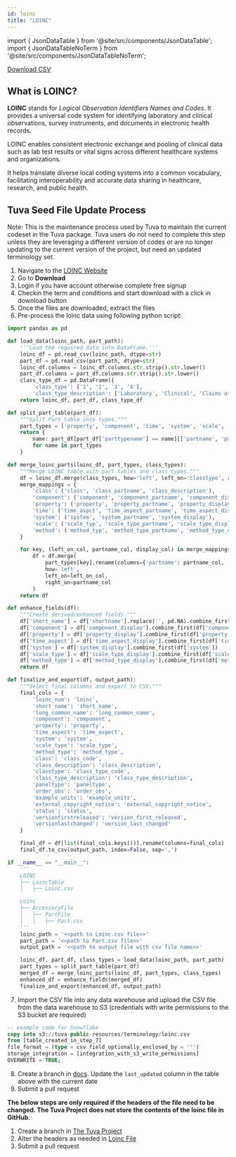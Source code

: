 ```yaml
---
id: loinc
title: "LOINC"
---
```


import { JsonDataTable } from '@site/src/components/JsonDataTable';
import { JsonDataTableNoTerm } from '@site/src/components/JsonDataTableNoTerm';

<JsonDataTableNoTerm  jsonPath="nodes.seed\.the_tuva_project\.terminology__loinc.columns" />

<a href="https://tuva-public-resources.s3.amazonaws.com/versioned_terminology/latest/loinc.csv_0_0_0.csv.gz">Download CSV</a>

## What is LOINC?

**LOINC** stands for *Logical Observation Identifiers Names and Codes*. It provides a universal code system for identifying laboratory and clinical observations, survey instruments, and documents in electronic health records.

LOINC enables consistent electronic exchange and pooling of clinical data such as lab test results or vital signs across different healthcare systems and organizations.

It helps translate diverse local coding systems into a common vocabulary, facilitating interoperability and accurate data sharing in healthcare, research, and public health.


## Tuva Seed File Update Process

Note: This is the maintenance process used by Tuva to maintain the current codeset in the Tuva package. Tuva users do not need to complete this step unless they are leveraging a different version of codes or are no longer updating to the current version of the project, but need an updated terminology set. 

1. Navigate to the [LOINC Website](https://loinc.org/downloads/)
2. Go to **Download**
3. Login if you have account otherwise complete free signup
4. Checkin the term and conditions and start download with a click in download button
5. Once the files are downloaded, extract the files
6. Pre-process the loinc data using following python script:

```python
import pandas as pd

def load_data(loinc_path, part_path):
    '''Load the required data into DataFrame.'''
    loinc_df = pd.read_csv(loinc_path, dtype=str)
    part_df = pd.read_csv(part_path, dtype=str)
    loinc_df.columns = loinc_df.columns.str.strip().str.lower()
    part_df.columns = part_df.columns.str.strip().str.lower()
    class_type_df = pd.DataFrame({
        'class_type': ['1', '2', '3', '4'],
        'class_type_description': ['Laboratory', 'Clinical', 'Claims attachments', 'Surveys'] }, dtype=str)
    return loinc_df, part_df, class_type_df

def split_part_table(part_df):
    """Split Part table into types."""
    part_types = ['property', 'component', 'time', 'system', 'scale', 'method', 'class']
    return {
        name: part_df[part_df['parttypename'] == name][['partname', 'partdisplayname']]
        for name in part_types
    }

def merge_loinc_parts(loinc_df, part_types, class_types):
    """Merge LOINC table with part tables and class types."""
    df = loinc_df.merge(class_types, how='left', left_on='classtype', right_on='class_type')
    merge_mappings = {
        'class': ('class', 'class_partname', 'class_description'),
        'component': ('component', 'component_partname', 'component_display'),
        'property': ('property', 'property_partname', 'property_display'),
        'time': ('time_aspct', 'time_aspect_partname', 'time_aspect_display'),
        'system': ('system', 'system_partname', 'system_display'),
        'scale': ('scale_typ', 'scale_type_partname', 'scale_type_display'),
        'method': ('method_typ', 'method_type_partname', 'method_type_display')
    }

    for key, (left_on_col, partname_col, display_col) in merge_mappings.items():
        df = df.merge(
            part_types[key].rename(columns={'partname': partname_col, 'partdisplayname': display_col}),
            how='left',
            left_on=left_on_col,
            right_on=partname_col
        )
    return df

def enhance_fields(df):
    """Create derived/enhanced fields."""
    df['short_name'] = df['shortname'].replace('', pd.NA).combine_first(df['long_common_name'])
    df['component'] = df['component_display'].combine_first(df['component'])
    df['property'] = df['property_display'].combine_first(df['property'])
    df['time_aspect'] = df['time_aspect_display'].combine_first(df['time_aspct'])
    df['system'] = df['system_display'].combine_first(df['system'])
    df['scale_type'] = df['scale_type_display'].combine_first(df['scale_typ'])
    df['method_type'] = df['method_type_display'].combine_first(df['method_typ'])
    return df

def finalize_and_export(df, output_path):
    """Select final columns and export to CSV."""
    final_cols = {
        'loinc_num': 'loinc',
        'short_name': 'short_name',
        'long_common_name': 'long_common_name',
        'component': 'component',
        'property': 'property',
        'time_aspect': 'time_aspect',
        'system': 'system',
        'scale_type': 'scale_type',
        'method_type': 'method_type',
        'class': 'class_code',
        'class_description': 'class_description',
        'classtype': 'class_type_code',
        'class_type_description': 'class_type_description',
        'paneltype': 'paneltype',
        'order_obs': 'order_obs',
        'example_units': 'example_units',
        'external_copyright_notice': 'external_copyright_notice',
        'status': 'status',
        'versionfirstreleased': 'version_first_released',
        'versionlastchanged': 'version_last_changed'
    }

    final_df = df[list(final_cols.keys())].rename(columns=final_cols)
    final_df.to_csv(output_path, index=False, sep=',')

if __name__ == "__main__":
    '''
    LOINC
    ├── LoincTable
    │   ├── Loinc.csv

    Loinc
    ├── AccessoryFile
    │   ├── PartFile
    │   │   ├── Part.csv
    '''
    loinc_path = '<<path to Loinc.csv file>>'
    part_path = '<<path to Part.csv file>>'
    output_path = '<<path to output file with csv file name>>'

    loinc_df, part_df, class_types = load_data(loinc_path, part_path)
    part_types = split_part_table(part_df)
    merged_df = merge_loinc_parts(loinc_df, part_types, class_types)
    enhanced_df = enhance_fields(merged_df)
    finalize_and_export(enhanced_df, output_path)
```
7. Import the CSV file into any data warehouse and upload the CSV file from the data warehouse to S3 (credentials with write permissions to the S3 bucket are required)

```sql
-- example code for Snowflake
copy into s3://tuva-public-resources/terminology/loinc.csv
from [table_created_in_step_7]
file_format = (type = csv field_optionally_enclosed_by = '"')
storage_integration = [integration_with_s3_write_permissions]
OVERWRITE = TRUE;
```
8. Create a branch in [docs](https://github.com/tuva-health/docs).  Update the `last_updated` column in the table above with the current date
9. Submit a pull request

**The below steps are only required if the headers of the file need to be changed. The Tuva Project does not store the contents
of the loinc file in GitHub.**

1. Create a branch in [The Tuva Project](https://github.com/tuva-health/tuva)
2. Alter the headers as needed in [Loinc File](https://github.com/tuva-health/tuva/blob/main/seeds/terminology/terminology__loinc.csv)
3. Submit a pull request
